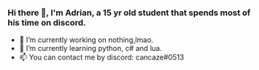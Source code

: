 ### Hi there 👋, I'm Adrian, a 15 yr old student that spends most of his time on discord.
- 🔭 I’m currently working on nothing,lmao.
- 🌱 I’m currently learning python, c# and lua.
-  📫 You can contact me by discord: cancaze#0513


